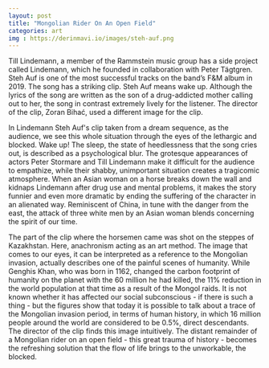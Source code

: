 ```yaml
---
layout: post
title: "Mongolian Rider On An Open Field"
categories: art
img : https://derinmavi.io/images/steh-auf.png
---
```


Till Lindemann, a member of the Rammstein music group has a side project called Lindemann, which he founded in collaboration with Peter Tägtgren. Steh Auf is one of the most successful tracks on the band’s F&M album in 2019. The song has a striking clip. Steh Auf means wake up. Although the lyrics of the song are written as the son of a drug-addicted mother calling out to her, the song in contrast extremely lively for the listener. The director of the clip, Zoran Bihać, used a different image for the clip.

In Lindemann Steh Auf's clip taken from a dream sequence, as the audience, we see this whole situation through the eyes of the lethargic and blocked. Wake up! The sleep, the state of heedlessness that the song cries out, is described as a psychological blur. The grotesque appearances of actors Peter Stormare and Till Lindemann make it difficult for the audience to empathize, while their shabby, unimportant situation creates a tragicomic atmosphere. When an Asian woman on a horse breaks down the wall and kidnaps Lindemann after drug use and mental problems, it makes the story funnier and even more dramatic by ending the suffering of the character in an alienated way. Reminiscent of China, in tune with the danger from the east, the attack of three white men by an Asian woman blends concerning the spirit of our time.

The part of the clip where the horsemen came was shot on the steppes of Kazakhstan. Here, anachronism acting as an art method. The image that comes to our eyes, it can be interpreted as a reference to the Mongolian invasion, actually describes one of the painful scenes of humanity. While Genghis Khan, who was born in 1162, changed the carbon footprint of humanity on the planet with the 60 million he had killed, the 11% reduction in the world population at that time as a result of the Mongol raids. It is not known whether it has affected our social subconscious - if there is such a thing - but the figures show that today it is possible to talk about a trace of the Mongolian invasion period, in terms of human history, in which 16 million people around the world are considered to be 0.5%, direct descendants. The director of the clip finds this image intuitively. The distant remainder of a Mongolian rider on an open field - this great trauma of history - becomes the refreshing solution that the flow of life brings to the unworkable, the blocked.

